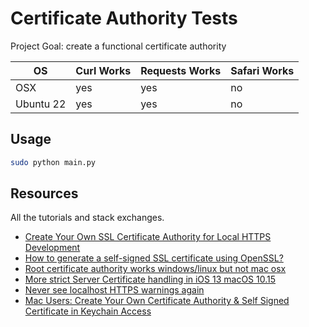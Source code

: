 # Certificate Authority Tests

Project Goal: create a functional certificate authority

| OS | Curl Works | Requests Works | Safari Works |
| - | - | - | - |
| OSX | yes | yes | no |
| Ubuntu 22 | yes | yes | no |

## Usage
```sh
sudo python main.py
```

## Resources
All the tutorials and stack exchanges.
- [Create Your Own SSL Certificate Authority for Local HTTPS Development](https://deliciousbrains.com/ssl-certificate-authority-for-local-https-development/)
- [How to generate a self-signed SSL certificate using OpenSSL?](https://stackoverflow.com/a/41366949)
- [Root certificate authority works windows/linux but not mac osx](https://superuser.com/questions/762158/root-certificate-authority-works-windows-linux-but-not-mac-osx-malformed)
- [More strict Server Certificate handling in iOS 13 macOS 10.15](https://blog.nashcom.de/nashcomblog.nsf/dx/more-strict-server-certificate-handling-in-ios-13-macos-10.15.htm)
- [Never see localhost HTTPS warnings again](https://expeditedsecurity.com/blog/localhost-ssl-fix/)
- [Mac Users: Create Your Own Certificate Authority & Self Signed Certificate in Keychain Access](https://www.reddit.com/r/synology/comments/13vertq/mac_users_create_your_own_certificate_authority/)